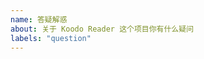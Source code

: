 ```yaml
---
name: 答疑解惑
about: 关于 Koodo Reader 这个项目你有什么疑问
labels: "question"
---
```


<!--
  这个issue模板是回答和Koodo Reader有关的问题，问题反馈和功能建议请使用对应的的issue模板
-->

